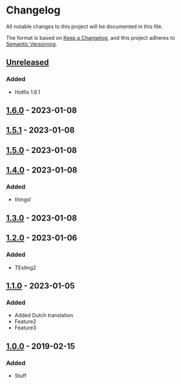 # Changelog

All notable changes to this project will be documented in this file.

The format is based on [Keep a Changelog](https://keepachangelog.com/en/1.0.0/),
and this project adheres to [Semantic Versioning](https://semver.org/spec/v2.0.0.html).

## [Unreleased]

### Added

- Hotfix 1.6.1

## [1.6.0] - 2023-01-08

## [1.5.1] - 2023-01-08

## [1.5.0] - 2023-01-08

## [1.4.0] - 2023-01-08

### Added

-   things!

## [1.3.0] - 2023-01-08

## [1.2.0] - 2023-01-06

### Added

-   TEsting2

## [1.1.0] - 2023-01-05

### Added

-   Added Dutch translation
-   Feature2
-   Feature3

## [1.0.0] - 2019-02-15

### Added

-   Stuff

[Unreleased]: https://github.com/refinedmods/playground/compare/1.6.0...HEAD

[1.6.0]: https://github.com/refinedmods/playground/compare/1.5.1...1.6.0

[1.5.1]: https://github.com/refinedmods/playground/compare/1.5.0...1.5.1

[1.5.0]: https://github.com/refinedmods/playground/compare/1.4.0...1.5.0

[1.4.0]: https://github.com/refinedmods/playground/compare/1.3.0...1.4.0

[1.3.0]: https://github.com/refinedmods/playground/compare/1.2.0...1.3.0

[1.2.0]: https://github.com/refinedmods/playground/compare/1.1.0...1.2.0

[1.1.0]: https://github.com/refinedmods/playground/compare/1.0.0...1.1.0

[1.0.0]: https://github.com/raoulvdberge/playground/releases/tag/v1.0.0
